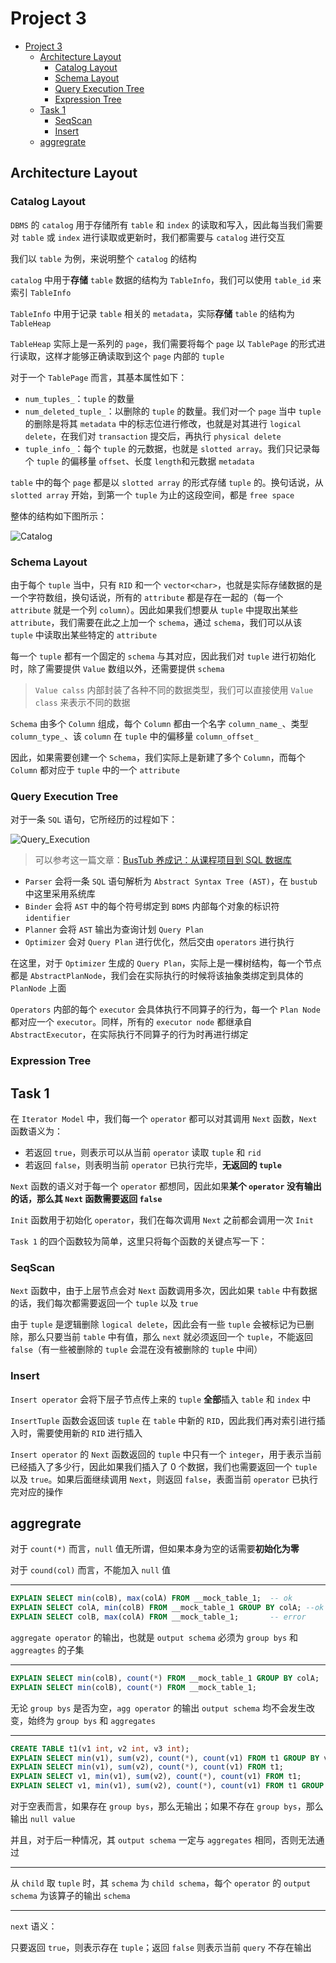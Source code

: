 # Project 3

- [Project 3](#project-3)
  - [Architecture Layout](#architecture-layout)
    - [Catalog Layout](#catalog-layout)
    - [Schema Layout](#schema-layout)
    - [Query Execution Tree](#query-execution-tree)
    - [Expression Tree](#expression-tree)
  - [Task 1](#task-1)
    - [SeqScan](#seqscan)
    - [Insert](#insert)
  - [aggregrate](#aggregrate)

## Architecture Layout

### Catalog Layout

`DBMS` 的 `catalog` 用于存储所有 `table` 和 `index` 的读取和写入，因此每当我们需要对 `table` 或 `index` 进行读取或更新时，我们都需要与 `catalog` 进行交互

我们以 `table` 为例，来说明整个 `catalog` 的结构

`catalog` 中用于**存储** `table` 数据的结构为 `TableInfo`，我们可以使用 `table_id` 来索引 `TableInfo`

`TableInfo` 中用于记录 `table` 相关的 `metadata`，实际**存储** `table` 的结构为 `TableHeap`

`TableHeap` 实际上是一系列的 `page`，我们需要将每个 `page` 以 `TablePage` 的形式进行读取，这样才能够正确读取到这个 `page` 内部的 `tuple`

对于一个 `TablePage` 而言，其基本属性如下：

* `num_tuples_`：`tuple` 的数量
* `num_deleted_tuple_`：以删除的 `tuple` 的数量。我们对一个 `page` 当中 `tuple` 的删除是将其 `metadata` 中的标志位进行修改，也就是对其进行 `logical delete`，在我们对 `transaction` 提交后，再执行 `physical delete`
* `tuple_info_`：每个 `tuple` 的元数据，也就是 `slotted array`。我们只记录每个 `tuple` 的偏移量 `offset`、长度 `length`和元数据 `metadata`

`table` 中的每个 `page` 都是以 `slotted array` 的形式存储 `tuple` 的。换句话说，从 `slotted array` 开始，到第一个 `tuple` 为止的这段空间，都是 `free space`

整体的结构如下图所示：

![Catalog](./img/Catalog.png)

### Schema Layout

由于每个 `tuple` 当中，只有 `RID` 和一个 `vector<char>`，也就是实际存储数据的是一个字符数组，换句话说，所有的 `attribute` 都是存在一起的（每一个 `attribute` 就是一个列 `column`）。因此如果我们想要从 `tuple` 中提取出某些 `attribute`，我们需要在此之上加一个 `schema`，通过 `schema`，我们可以从该 `tuple` 中读取出某些特定的 `attribute`

每一个 `tuple` 都有一个固定的 `schema` 与其对应，因此我们对 `tuple` 进行初始化时，除了需要提供 `Value` 数组以外，还需要提供 `schema`

> `Value calss` 内部封装了各种不同的数据类型，我们可以直接使用 `Value class` 来表示不同的数据

`Schema` 由多个 `Column` 组成，每个 `Column` 都由一个名字 `column_name_`、类型 `column_type_`、该 `column` 在 `tuple` 中的偏移量 `column_offset_`

因此，如果需要创建一个 `Schema`，我们实际上是新建了多个 `Column`，而每个 `Column` 都对应于 `tuple` 中的一个 `attribute`

### Query Execution Tree

对于一条 `SQL` 语句，它所经历的过程如下：

![Query_Execution](./img/Query_Execution.png)

> 可以参考这一篇文章：[BusTub 养成记：从课程项目到 SQL 数据库](https://zhuanlan.zhihu.com/p/570917775)

* `Parser` 会将一条 `SQL` 语句解析为 `Abstract Syntax Tree (AST)`，在 `bustub` 中这里采用系统库
* `Binder` 会将 `AST` 中的每个符号绑定到 `BDMS` 内部每个对象的标识符 `identifier`
* `Planner` 会将 `AST` 输出为查询计划 `Query Plan`
* `Optimizer` 会对 `Query Plan` 进行优化，然后交由 `operators` 进行执行

在这里，对于 `Optimizer` 生成的 `Query Plan`，实际上是一棵树结构，每一个节点都是 `AbstractPlanNode`，我们会在实际执行的时候将该抽象类绑定到具体的 `PlanNode` 上面

`Operators` 内部的每个 `executor` 会具体执行不同算子的行为，每一个 `Plan Node` 都对应一个 `executor`。同样，所有的 `executor node` 都继承自 `AbstractExecutor`，在实际执行不同算子的行为时再进行绑定

### Expression Tree



## Task 1

在 `Iterator Model` 中，我们每一个 `operator` 都可以对其调用 `Next` 函数，`Next` 函数语义为：

* 若返回 `true`，则表示可以从当前 `operator` 读取 `tuple` 和 `rid`
* 若返回 `false`，则表明当前 `operator` 已执行完毕，**无返回的 `tuple`**

`Next` 函数的语义对于每一个 `operator` 都想同，因此如果**某个 `operator` 没有输出的话，那么其 `Next` 函数需要返回 `false`**

`Init` 函数用于初始化 `operator`，我们在每次调用 `Next` 之前都会调用一次 `Init`

`Task 1` 的四个函数较为简单，这里只将每个函数的关键点写一下：

### SeqScan

`Next` 函数中，由于上层节点会对 `Next` 函数调用多次，因此如果 `table` 中有数据的话，我们每次都需要返回一个 `tuple` 以及 `true`

由于 `tuple` 是逻辑删除 `logical delete`，因此会有一些 `tuple` 会被标记为已删除，那么只要当前 `table` 中有值，那么 `next` 就必须返回一个 `tuple`，不能返回 `false`（有一些被删除的 `tuple` 会混在没有被删除的 `tuple` 中间）

### Insert

`Insert operator` 会将下层子节点传上来的 `tuple` **全部**插入 `table` 和 `index` 中

`InsertTuple` 函数会返回该 `tuple` 在 `table` 中新的 `RID`，因此我们再对索引进行插入时，需要使用新的 `RID` 进行插入

`Insert operator` 的 `Next` 函数返回的 `tuple` 中只有一个 `integer`，用于表示当前已经插入了多少行，因此如果我们插入了 $0$ 个数据，我们也需要返回一个 `tuple` 以及 `true`。如果后面继续调用 `Next`，则返回 `false`，表面当前 `operator` 已执行完对应的操作

## aggregrate

对于 `count(*)` 而言，`null` 值无所谓，但如果本身为空的话需要**初始化为零**

对于 `cound(col)` 而言，不能加入 `null` 值

---

```SQL
EXPLAIN SELECT min(colB), max(colA) FROM __mock_table_1;  -- ok
EXPLAIN SELECT colA, min(colB) FROM __mock_table_1 GROUP BY colA; --ok
EXPLAIN SELECT colB, max(colA) FROM __mock_table_1;       -- error
```

`aggregate operator` 的输出，也就是 `output schema` 必须为 `group bys` 和 `aggreagtes` 的子集

---

```SQL
EXPLAIN SELECT min(colB), count(*) FROM __mock_table_1 GROUP BY colA;
EXPLAIN SELECT min(colB), count(*) FROM __mock_table_1;
```

无论 `group bys` 是否为空，`agg operator` 的输出 `output schema` 均不会发生改变，始终为 `group bys` 和 `aggregates`

---

```SQL
CREATE TABLE t1(v1 int, v2 int, v3 int);
EXPLAIN SELECT min(v1), sum(v2), count(*), count(v1) FROM t1 GROUP BY v1;           --ok, output is empty
EXPLAIN SELECT min(v1), sum(v2), count(*), count(v1) FROM t1;                       --ok, output is null value
EXPLAIN SELECT v1, min(v1), sum(v2), count(*), count(v1) FROM t1;                   --error
EXPLAIN SELECT v1, min(v1), sum(v2), count(*), count(v1) FROM t1 GROUP BY t1;       -- ok 
```

对于空表而言，如果存在 `group bys`，那么无输出；如果不存在 `group bys`，那么输出 `null value`

并且，对于后一种情况，其 `output schema` 一定与 `aggregates` 相同，否则无法通过

---

从 `child` 取 `tuple` 时，其 `schema` 为 `child schema`，每个 `operator` 的 `output schema` 为该算子的输出 `schema`

---

`next` 语义：

只要返回 `true`，则表示存在 `tuple`；返回 `false` 则表示当前 `query` 不存在输出


